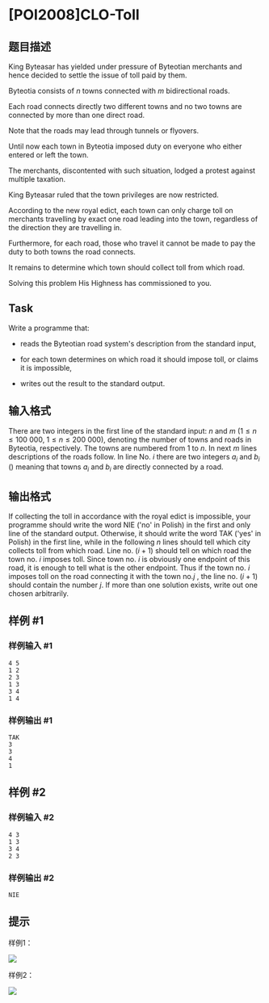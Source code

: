 # [POI2008]CLO-Toll

## 题目描述

King Byteasar has yielded under pressure of Byteotian merchants and  hence decided to settle the issue of toll paid by them.

Byteotia consists of $n$ towns connected with $m$ bidirectional roads.

Each road connects directly two different towns and no two towns are  connected by more than one direct road.

Note that the roads may lead through tunnels or flyovers.

Until now each town in Byteotia imposed duty on everyone who  either entered or left the town.

The merchants, discontented with such situation, lodged a protest  against multiple taxation.

King Byteasar ruled that the town privileges are now restricted.

According to the new royal edict, each town can only charge toll on  merchants travelling by exact one road leading into the town,  regardless of the direction they are travelling in.

Furthermore, for each road, those who travel it cannot be made to pay  the duty to both towns the road connects.

It remains to determine which town should collect toll from which road.

Solving this problem His Highness has commissioned to you.

## Task

Write a programme that:

- reads the Byteotian road system's description from the standard input,

- for each town determines on which road it should impose toll, or claims it is impossible,

- writes out the result to the standard output.


## 输入格式

There are two integers in the first line of the standard input: $n$ and $m$ ($1 \le n \le 100\ 000$, $1 \le n \le 200\ 000$), denoting the number of towns and roads in Byteotia, respectively. The towns are numbered from $1$ to $n$. In next $m$ lines descriptions of the roads follow. In line No. $i$ there are two integers $a_i$ and $b_i$ () meaning that towns $a_i$ and $b_i$ are directly connected by a road.


## 输出格式

If collecting the toll in accordance with the royal edict is impossible, your programme should write the word NIE ('no' in Polish) in the first and only line of the standard output. Otherwise, it should write the word TAK ('yes' in Polish) in the first line, while in the following $n$ lines should tell which city collects toll from which road. Line no. $(i+1)$ should tell on which road the town no. $i$ imposes toll. Since town no. $i$ is obviously one endpoint of this road, it is enough to tell what is the other endpoint. Thus if the town no. $i$ imposes toll on the road connecting it with the town no.$j$ , the line no. $(i+1)$ should contain the number $j$. If more than one solution exists, write out one chosen arbitrarily.


## 样例 #1

### 样例输入 #1
```
4 5
1 2
2 3
1 3
3 4
1 4
```

### 样例输出 #1

```
TAK
3
3
4
1
```

## 样例 #2

### 样例输入 #2
```
4 3
1 3
3 4
2 3
```

### 样例输出 #2

```
NIE
```

## 提示

样例1：


 ![](https://cdn.luogu.com.cn/upload/pic/6984.png) 

样例2：

![](https://cdn.luogu.com.cn/upload/pic/6985.png)

